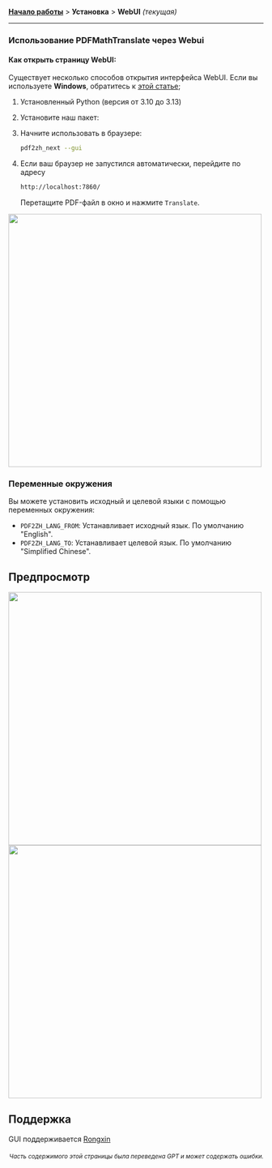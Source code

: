 [**Начало работы**](./getting-started.md) > **Установка** > **WebUI** _(текущая)_

---

### Использование PDFMathTranslate через Webui

#### Как открыть страницу WebUI:

Существует несколько способов открытия интерфейса WebUI. Если вы используете **Windows**, обратитесь к [этой статье](./INSTALLATION_winexe.md);

1. Установленный Python (версия от 3.10 до 3.13)

2. Установите наш пакет:

3. Начните использовать в браузере:

    ```bash
    pdf2zh_next --gui
    ```

4. Если ваш браузер не запустился автоматически, перейдите по адресу

    ```bash
    http://localhost:7860/
    ```

    Перетащите PDF-файл в окно и нажмите `Translate`.

<!-- <img src="./images/gui.gif" width="500"/> -->
<img src='./../images/gui.gif' width="500"/>

### Переменные окружения

Вы можете установить исходный и целевой языки с помощью переменных окружения:

- `PDF2ZH_LANG_FROM`: Устанавливает исходный язык. По умолчанию "English".
- `PDF2ZH_LANG_TO`: Устанавливает целевой язык. По умолчанию "Simplified Chinese".

## Предпросмотр

<img src="./../images/before.png" width="500"/>
<img src="./../images/after.png" width="500"/>

## Поддержка

GUI поддерживается [Rongxin](https://github.com/reycn)

<div align="right"> 
<h6><small>Часть содержимого этой страницы была переведена GPT и может содержать ошибки.</small></h6>